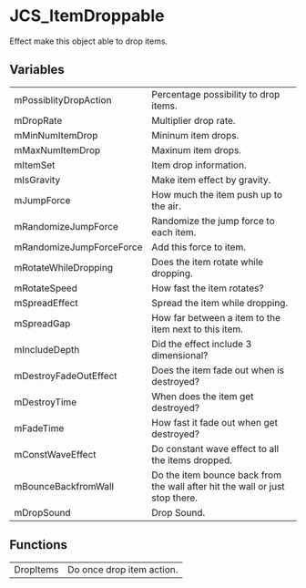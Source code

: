 # JCS_ItemDroppable

Effect make this object able to drop items.


## Variables

<table>
  <tr>
    <td>mPossiblityDropAction</td>
    <td>Percentage possibility to drop items.</td>
  </tr>
  <tr>
    <td>mDropRate</td>
    <td>Multiplier drop rate.</td>
  </tr>
  <tr>
    <td>mMinNumItemDrop</td>
    <td>Mininum item drops.</td>
  </tr>
  <tr>
    <td>mMaxNumItemDrop</td>
    <td>Maxinum item drops.</td>
  </tr>
  <tr>
    <td>mItemSet</td>
    <td>Item drop information.</td>
  </tr>
  <tr>
    <td>mIsGravity</td>
    <td>Make item effect by gravity.</td>
  </tr>
  <tr>
    <td>mJumpForce</td>
    <td>How much the item push up to the air.</td>
  </tr>
  <tr>
    <td>mRandomizeJumpForce</td>
    <td>Randomize the jump force to each item.</td>
  </tr>
  <tr>
    <td>mRandomizeJumpForceForce</td>
    <td>Add this force to item.</td>
  </tr>
  <tr>
    <td>mRotateWhileDropping</td>
    <td>Does the item rotate while dropping.</td>
  </tr>
  <tr>
    <td>mRotateSpeed</td>
    <td>How fast the item rotates?</td>
  </tr>
  <tr>
    <td>mSpreadEffect</td>
    <td>Spread the item while dropping.</td>
  </tr>
  <tr>
    <td>mSpreadGap</td>
    <td>How far between a item to the item next to this item.</td>
  </tr>
  <tr>
    <td>mIncludeDepth</td>
    <td>Did the effect include 3 dimensional?</td>
  </tr>
  <tr>
    <td>mDestroyFadeOutEffect</td>
    <td>Does the item fade out when is destroyed?</td>
  </tr>
  <tr>
    <td>mDestroyTime</td>
    <td>When does the item get destroyed?</td>
  </tr>
  <tr>
    <td>mFadeTime</td>
    <td>How fast it fade out when get destroyed?</td>
  </tr>
  <tr>
    <td>mConstWaveEffect</td>
    <td>Do constant wave effect to all the items dropped.</td>
  </tr>
  <tr>
    <td>mBounceBackfromWall</td>
    <td>Do the item bounce back from the wall after hit the wall or just stop there.</td>
  </tr>
  <tr>
    <td>mDropSound</td>
    <td>Drop Sound.</td>
  </tr>
</table>


## Functions

<table>
  <tr>
    <td>DropItems</td>
    <td>Do once drop item action.</td>
  </tr>
</table>
